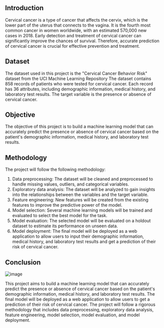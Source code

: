 ## Introduction
Cervical cancer is a type of cancer that affects the cervix, which is the lower part of the uterus that connects to the vagina. It is the fourth most common cancer in women worldwide, with an estimated 570,000 new cases in 2018. Early detection and treatment of cervical cancer can significantly improve the chances of survival. Therefore, accurate prediction of cervical cancer is crucial for effective prevention and treatment.

## Dataset
The dataset used in this project is the "Cervical Cancer Behavior Risk" dataset from the UCI Machine Learning Repository The dataset contains 858 records of patients who were tested for cervical cancer. Each record has 36 attributes, including demographic information, medical history, and laboratory test results. The target variable is the presence or absence of cervical cancer.

## Objective
The objective of this project is to build a machine learning model that can accurately predict the presence or absence of cervical cancer based on the patient's demographic information, medical history, and laboratory test results.

## Methodology
The project will follow the following methodology:
1. Data preprocessing: The dataset will be cleaned and preprocessed to handle missing values, outliers, and categorical variables.
2. Exploratory data analysis: The dataset will be analyzed to gain insights into the relationships between the variables and the target variable.
3. Feature engineering: New features will be created from the existing features to improve the predictive power of the model.
4. Model selection: Several machine learning models will be trained and evaluated to select the best model for the task.
5. Model evaluation: The selected model will be evaluated on a holdout dataset to estimate its performance on unseen data.
6. Model deployment: The final model will be deployed as a web application to allow users to input their demographic information, medical history, and laboratory test results and get a prediction of their risk of cervical cancer.

## Conclusion

![image](https://github.com/PurnaChandar26/Cancer-Prediction---Cervical-Cancer-main/assets/97793147/16c14188-3dfd-4570-880f-92dfe9dcc4d1)


This project aims to build a machine learning model that can accurately predict the presence or absence of cervical cancer based on the patient's demographic information, medical history, and laboratory test results. The final model will be deployed as a web application to allow users to get a prediction of their risk of cervical cancer. The project will follow a rigorous methodology that includes data preprocessing, exploratory data analysis, feature engineering, model selection, model evaluation, and model deployment.   
